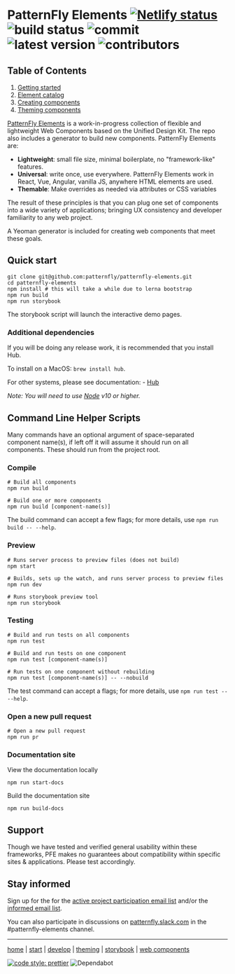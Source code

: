 # PatternFly Elements [![Netlify status](https://api.netlify.com/api/v1/badges/bf40e3e7-4f98-4088-91d9-112dbe8a1872/deploy-status)](https://patternfly-elements.netlify.app) ![build status](https://img.shields.io/github/workflow/status/patternfly/patternfly-elements/Build%20&%20test/master) ![commit](https://badgen.net/github/last-commit/patternfly/patternfly-elements) ![latest version](https://img.shields.io/github/lerna-json/v/patternfly/patternfly-elements?label=version) ![contributors](https://img.shields.io/github/contributors/patternfly/patternfly-elements)

## Table of Contents

1. [Getting started][getting-started]
2. [Element catalog][catalog]
3. [Creating components][creating]
4. [Theming components][theming]

[PatternFly Elements][pfe-home] is a work-in-progress collection of flexible and lightweight Web Components based on the Unified Design Kit. The repo also includes a generator to build new components. PatternFly Elements are:

- **Lightweight**: small file size, minimal boilerplate, no "framework-like" features.
- **Universal**: write once, use everywhere. PatternFly Elements work in React, Vue, Angular, vanilla JS, anywhere HTML elements are used.
- **Themable**: Make overrides as needed via attributes or CSS variables

The result of these principles is that you can plug one set of components into a wide variety of applications; bringing UX consistency and developer familiarity to any web project.

A Yeoman generator is included for creating web components that meet these goals.

## Quick start
```
git clone git@github.com:patternfly/patternfly-elements.git
cd patternfly-elements
npm install # this will take a while due to lerna bootstrap
npm run build
npm run storybook
```

The storybook script will launch the interactive demo pages.

### Additional dependencies
If you will be doing any release work, it is recommended that you install Hub.

To install on a MacOS: `brew install hub`.

For other systems, please see documentation:
    - [Hub](https://hub.github.com/)

_Note: You will need to use [Node](https://nodejs.org/en/) v10 or higher._

## Command Line Helper Scripts
Many commands have an optional argument of space-separated component name(s), if left off it will assume it should run on all components. These should run from the project root.

### Compile

```shell
# Build all components
npm run build

# Build one or more components
npm run build [component-name(s)]
```

The build command can accept a few flags; for more details, use `npm run build -- --help`.

### Preview

```shell
# Runs server process to preview files (does not build)
npm start

# Builds, sets up the watch, and runs server process to preview files
npm run dev

# Runs storybook preview tool
npm run storybook
```

### Testing

```shell
# Build and run tests on all components
npm run test

# Build and run tests on one component
npm run test [component-name(s)]

# Run tests on one component without rebuilding
npm run test [component-name(s)] -- --nobuild
```

The test command can accept a flags; for more details, use `npm run test -- --help`.

### Open a new pull request

```shell
# Open a new pull request
npm run pr
```

### Documentation site
View the documentation locally
```shell
npm run start-docs
```

Build the documentation site
```shell
npm run build-docs
```

## Support

Though we have tested and verified general usability within these frameworks, PFE makes no guarantees about compatibility within specific sites & applications. Please test accordingly.


## Stay informed

Sign up for the for the [active project participation email list](https://www.redhat.com/mailman/listinfo/patternfly-elements-contribute) and/or the [informed email list](https://www.redhat.com/mailman/listinfo/patternfly-elements-announce).

You can also participate in discussions on [patternfly.slack.com](https://patternfly.slack.com) in the #patternfly-elements channel.

---

[home][pfe-home] |
[start][getting-started] |
[develop][creating] |
[theming][theming] |
[storybook][catalog] |
[web components][wc-org]


[pfe-home]: https://patternflyelements.org
[getting-started]: https://patternflyelements.org/get-started
[catalog]: https://patternflyelements.org/components
[creating]: https://patternflyelements.org/docs/develop/create/
[theming]: https://patternflyelements.org/theming/
[wc-org]: https://webcomponents.org

[![code style: prettier](https://img.shields.io/badge/code_style-prettier-ff69b4.svg?style=flat)](https://github.com/prettier/prettier) ![Dependabot](https://api.dependabot.com/badges/status?host=github&repo=patternfly/patternfly-elements)
